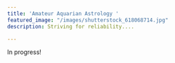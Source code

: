 ```yaml
---
title: 'Amateur Aquarian Astrology '
featured_image: "/images/shutterstock_618068714.jpg"
description: Striving for reliability....

---
```

In progress!